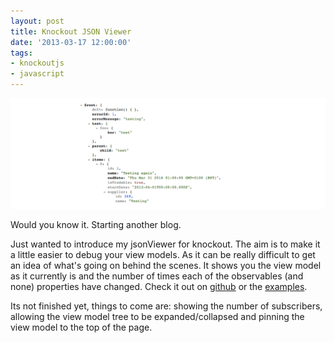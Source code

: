 ```yaml
---
layout: post
title: Knockout JSON Viewer
date: '2013-03-17 12:00:00'
tags:
- knockoutjs
- javascript
---
```


![featured-image](/content/images/2014/Apr/jsonViewer.png)

Would you know it. Starting another blog.

Just wanted to introduce my jsonViewer for knockout. The aim is to make it a little easier to debug your view models. As it can be really difficult to get an idea of what's going on behind the scenes. It shows you the view model as it currently is and the number of times each of the observables (and none) properties have changed. Check it out on [github](https://github.com/mat-mcloughlin/jsonViewer) or the [examples](http://jsfiddle.net/mjmcloug/4F4VX/3/).

Its not finished yet, things to come are: showing the number of subscribers, allowing the view model tree to be expanded/collapsed and pinning the view model to the top of the page.
